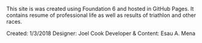 This site is was created using Foundation 6 and hosted in GitHub Pages.
It contains resume of professional life as well as results of triathlon and other races.

Created: 1/3/2018
Designer: Joel Cook
Developer & Content: Esau A. Mena